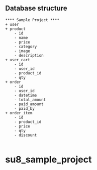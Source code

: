 ## Database structure

````
**** Sample Project ****
+ user
+ product
	- id
	- name
	- price
	- category
	- image
	- description
+ user_cart
	- id
	- user_id
	- product_id
	- qty
+ order
	- id
	- user_id
	- datetime
	- total_amount
	- paid_amount
	- paid_by
+ order_item
	- id
	- product_id
	- price
	- qty
	- discount
	

````
# su8_sample_project
